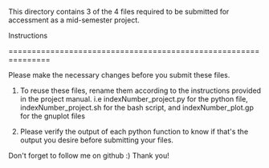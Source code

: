 This directory contains 3 of the 4 files required to be submitted for accessment as a mid-semester project.

Instructions

===============================================================

Please make the necessary changes before you submit these files.

1. To reuse these files, rename them according to the instructions provided in the project manual.
i.e indexNumber_project.py for the python file, indexNumber_project.sh for the bash script, and indexNumber_plot.gp for the gnuplot files

2. Please verify the output of each python function to know if that's the output you desire before submitting your files.


Don't forget to follow me on github :)
Thank you!

